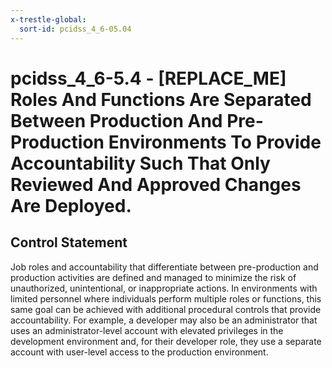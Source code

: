 ```yaml
---
x-trestle-global:
  sort-id: pcidss_4_6-05.04
---
```


# pcidss_4_6-5.4 - \[REPLACE_ME\] Roles And Functions Are Separated Between Production And Pre-Production Environments To Provide Accountability Such That Only Reviewed And Approved Changes Are Deployed.

## Control Statement

Job roles and accountability that differentiate between pre-production and production
activities are defined and managed to minimize the risk of unauthorized, unintentional,
or inappropriate actions. In environments with limited personnel where individuals perform
multiple roles or functions, this same goal can be achieved with additional procedural
controls that provide accountability. For example, a developer may also be an administrator
that uses an administrator-level account with elevated privileges in the development
environment and, for their developer role, they use a separate account with user-level
access to the production environment.
